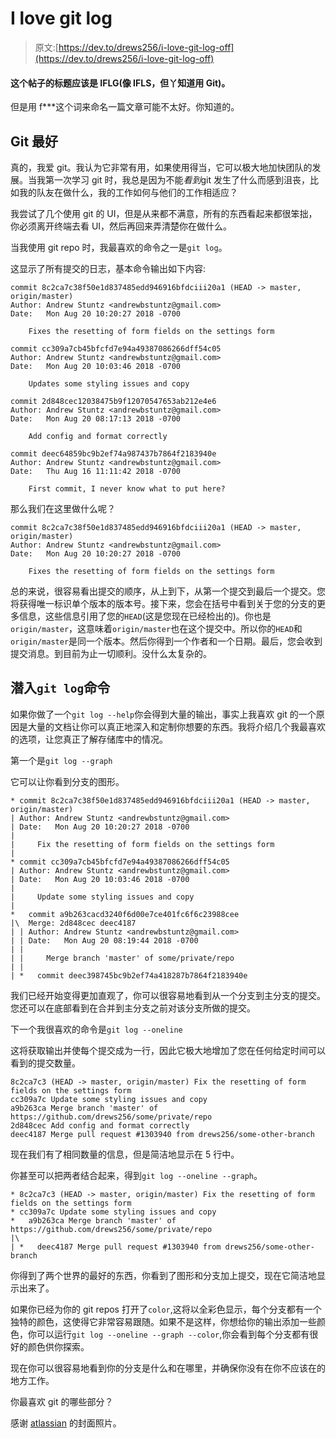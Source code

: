 # I love git log

> 原文:[https://dev.to/drews256/i-love-git-log-off](https://dev.to/drews256/i-love-git-log-off)

#### 这个帖子的标题应该是 IFLG(像 IFLS，但丫知道用 Git)。

但是用 f***这个词来命名一篇文章可能不太好。你知道的。

## Git 最好

真的，我爱 git。我认为它非常有用，如果使用得当，它可以极大地加快团队的发展。当我第一次学习 git 时，我总是因为不能*看到*git 发生了什么而感到沮丧，比如我的队友在做什么，我的工作如何与他们的工作相适应？

我尝试了几个使用 git 的 UI，但是从来都不满意，所有的东西看起来都很笨拙，你必须离开终端去看 UI，然后再回来弄清楚你在做什么。

当我使用 git repo 时，我最喜欢的命令之一是`git log`。

这显示了所有提交的日志，基本命令输出如下内容:

```
commit 8c2ca7c38f50e1d837485edd946916bfdciii20a1 (HEAD -> master, origin/master)
Author: Andrew Stuntz <andrewbstuntz@gmail.com>
Date:   Mon Aug 20 10:20:27 2018 -0700

    Fixes the resetting of form fields on the settings form

commit cc309a7cb45bfcfd7e94a49387086266dff54c05
Author: Andrew Stuntz <andrewbstuntz@gmail.com>
Date:   Mon Aug 20 10:03:46 2018 -0700

    Updates some styling issues and copy

commit 2d848cec12038475b9f12070547653ab212e4e6
Author: Andrew Stuntz <andrewbstuntz@gmail.com>
Date:   Mon Aug 20 08:17:13 2018 -0700

    Add config and format correctly

commit deec64859bc9b2ef74a987437b7864f2183940e
Author: Andrew Stuntz <andrewbstuntz@gmail.com>
Date:   Thu Aug 16 11:11:42 2018 -0700

    First commit, I never know what to put here? 
```

那么我们在这里做什么呢？

```
commit 8c2ca7c38f50e1d837485edd946916bfdciii20a1 (HEAD -> master, origin/master)
Author: Andrew Stuntz <andrewbstuntz@gmail.com>
Date:   Mon Aug 20 10:20:27 2018 -0700

    Fixes the resetting of form fields on the settings form 
```

总的来说，很容易看出提交的顺序，从上到下，从第一个提交到最后一个提交。您将获得唯一标识单个版本的版本号。接下来，您会在括号中看到关于您的分支的更多信息，这些信息引用了您的`HEAD`(这是您现在已经检出的)。你也是`origin/master`，这意味着`origin/master`也在这个提交中。所以你的`HEAD`和`origin/master`是同一个版本。然后你得到一个作者和一个日期。最后，您会收到提交消息。到目前为止一切顺利。没什么太复杂的。

## 潜入`git log`命令

如果你做了一个`git log --help`你会得到大量的输出，事实上我喜欢 git 的一个原因是大量的文档让你可以真正地深入和定制你想要的东西。我将介绍几个我最喜欢的选项，让您真正了解存储库中的情况。

第一个是`git log --graph`

它可以让你看到分支的图形。

```
* commit 8c2ca7c38f50e1d837485edd946916bfdciii20a1 (HEAD -> master, origin/master)
| Author: Andrew Stuntz <andrewbstuntz@gmail.com>
| Date:   Mon Aug 20 10:20:27 2018 -0700
|
|     Fix the resetting of form fields on the settings form
|
* commit cc309a7cb45bfcfd7e94a49387086266dff54c05
| Author: Andrew Stuntz <andrewbstuntz@gmail.com>
| Date:   Mon Aug 20 10:03:46 2018 -0700
|
|     Update some styling issues and copy
|
*   commit a9b263cacd3240f6d00e7ce401fc6f6c23988cee
|\  Merge: 2d848cec deec4187
| | Author: Andrew Stuntz <andrewbstuntz@gmail.com>
| | Date:   Mon Aug 20 08:19:44 2018 -0700
| |
| |     Merge branch 'master' of some/private/repo
| |
| *   commit deec398745bc9b2ef74a418287b7864f2183940e 
```

我们已经开始变得更加直观了，你可以很容易地看到从一个分支到主分支的提交。您还可以在底部看到在合并到主分支之前对该分支所做的提交。

下一个我很喜欢的命令是`git log --oneline`

这将获取输出并使每个提交成为一行，因此它极大地增加了您在任何给定时间可以看到的提交数量。

```
8c2ca7c3 (HEAD -> master, origin/master) Fix the resetting of form fields on the settings form
cc309a7c Update some styling issues and copy
a9b263ca Merge branch 'master' of https://github.com/drews256/some/private/repo
2d848cec Add config and format correctly
deec4187 Merge pull request #1303940 from drews256/some-other-branch 
```

现在我们有了相同数量的信息，但是简洁地显示在 5 行中。

你甚至可以把两者结合起来，得到`git log --oneline --graph`。

```
* 8c2ca7c3 (HEAD -> master, origin/master) Fix the resetting of form fields on the settings form
* cc309a7c Update some styling issues and copy
*   a9b263ca Merge branch 'master' of https://github.com/drews256/some/private/repo
|\
| *   deec4187 Merge pull request #1303940 from drews256/some-other-branch 
```

你得到了两个世界的最好的东西，你看到了图形和分支加上提交，现在它简洁地显示出来了。

如果你已经为你的 git repos 打开了`color`,这将以全彩色显示，每个分支都有一个独特的颜色，这使得它非常容易跟随。如果不是这样，你想给你的输出添加一些颜色，你可以运行`git log --oneline --graph --color`,你会看到每个分支都有很好的颜色供你探索。

现在你可以很容易地看到你的分支是什么和在哪里，并确保你没有在你不应该在的地方工作。

你最喜欢 git 的哪些部分？

感谢 [atlassian](https://www.atlassian.com/git/tutorials/comparing-workflows/gitflow-workflow) 的封面照片。